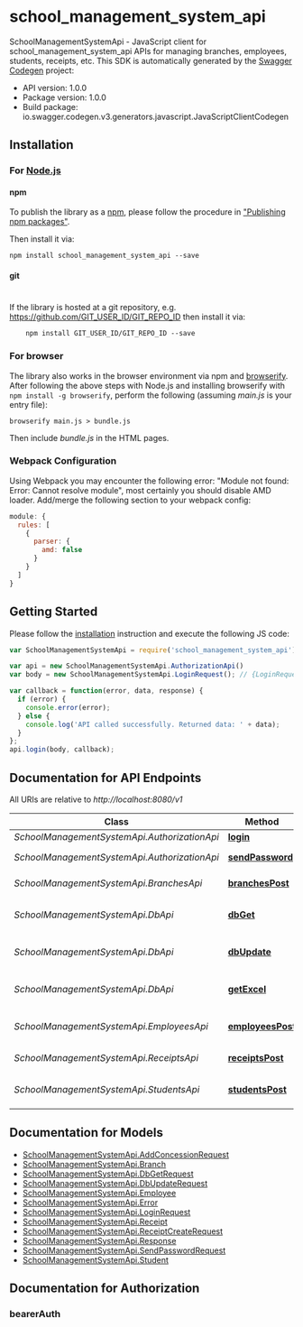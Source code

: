 # school_management_system_api

SchoolManagementSystemApi - JavaScript client for school_management_system_api
APIs for managing branches, employees, students, receipts, etc.
This SDK is automatically generated by the [Swagger Codegen](https://github.com/swagger-api/swagger-codegen) project:

- API version: 1.0.0
- Package version: 1.0.0
- Build package: io.swagger.codegen.v3.generators.javascript.JavaScriptClientCodegen

## Installation

### For [Node.js](https://nodejs.org/)

#### npm

To publish the library as a [npm](https://www.npmjs.com/),
please follow the procedure in ["Publishing npm packages"](https://docs.npmjs.com/getting-started/publishing-npm-packages).

Then install it via:

```shell
npm install school_management_system_api --save
```

#### git
#
If the library is hosted at a git repository, e.g.
https://github.com/GIT_USER_ID/GIT_REPO_ID
then install it via:

```shell
    npm install GIT_USER_ID/GIT_REPO_ID --save
```

### For browser

The library also works in the browser environment via npm and [browserify](http://browserify.org/). After following
the above steps with Node.js and installing browserify with `npm install -g browserify`,
perform the following (assuming *main.js* is your entry file):

```shell
browserify main.js > bundle.js
```

Then include *bundle.js* in the HTML pages.

### Webpack Configuration

Using Webpack you may encounter the following error: "Module not found: Error:
Cannot resolve module", most certainly you should disable AMD loader. Add/merge
the following section to your webpack config:

```javascript
module: {
  rules: [
    {
      parser: {
        amd: false
      }
    }
  ]
}
```

## Getting Started

Please follow the [installation](#installation) instruction and execute the following JS code:

```javascript
var SchoolManagementSystemApi = require('school_management_system_api');

var api = new SchoolManagementSystemApi.AuthorizationApi()
var body = new SchoolManagementSystemApi.LoginRequest(); // {LoginRequest} 

var callback = function(error, data, response) {
  if (error) {
    console.error(error);
  } else {
    console.log('API called successfully. Returned data: ' + data);
  }
};
api.login(body, callback);
```

## Documentation for API Endpoints

All URIs are relative to *http://localhost:8080/v1*

Class | Method | HTTP request | Description
------------ | ------------- | ------------- | -------------
*SchoolManagementSystemApi.AuthorizationApi* | [**login**](docs/AuthorizationApi.md#login) | **POST** /login | Login
*SchoolManagementSystemApi.AuthorizationApi* | [**sendPassword**](docs/AuthorizationApi.md#sendPassword) | **POST** /send_password | Send password
*SchoolManagementSystemApi.BranchesApi* | [**branchesPost**](docs/BranchesApi.md#branchesPost) | **POST** /branches | Create a new branch
*SchoolManagementSystemApi.DbApi* | [**dbGet**](docs/DbApi.md#dbGet) | **POST** /db/get | Retrieve all data from database
*SchoolManagementSystemApi.DbApi* | [**dbUpdate**](docs/DbApi.md#dbUpdate) | **POST** /db/update | Update data in database
*SchoolManagementSystemApi.DbApi* | [**getExcel**](docs/DbApi.md#getExcel) | **POST** /db/get_excel | Retrieve all data from database
*SchoolManagementSystemApi.EmployeesApi* | [**employeesPost**](docs/EmployeesApi.md#employeesPost) | **POST** /employees | Create a new employee
*SchoolManagementSystemApi.ReceiptsApi* | [**receiptsPost**](docs/ReceiptsApi.md#receiptsPost) | **POST** /receipt/create | Create a new receipt
*SchoolManagementSystemApi.StudentsApi* | [**studentsPost**](docs/StudentsApi.md#studentsPost) | **POST** /students | Create a new student

## Documentation for Models

 - [SchoolManagementSystemApi.AddConcessionRequest](docs/AddConcessionRequest.md)
 - [SchoolManagementSystemApi.Branch](docs/Branch.md)
 - [SchoolManagementSystemApi.DbGetRequest](docs/DbGetRequest.md)
 - [SchoolManagementSystemApi.DbUpdateRequest](docs/DbUpdateRequest.md)
 - [SchoolManagementSystemApi.Employee](docs/Employee.md)
 - [SchoolManagementSystemApi.Error](docs/Error.md)
 - [SchoolManagementSystemApi.LoginRequest](docs/LoginRequest.md)
 - [SchoolManagementSystemApi.Receipt](docs/Receipt.md)
 - [SchoolManagementSystemApi.ReceiptCreateRequest](docs/ReceiptCreateRequest.md)
 - [SchoolManagementSystemApi.Response](docs/Response.md)
 - [SchoolManagementSystemApi.SendPasswordRequest](docs/SendPasswordRequest.md)
 - [SchoolManagementSystemApi.Student](docs/Student.md)

## Documentation for Authorization


### bearerAuth



